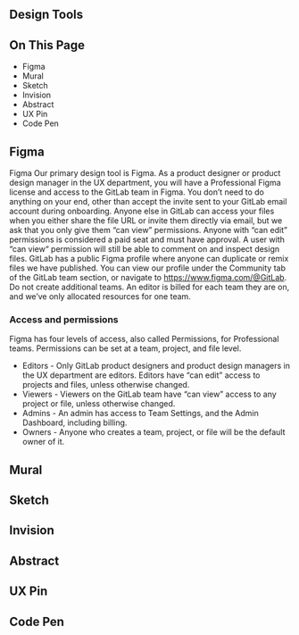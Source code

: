 ## Design Tools
## On This Page
* Figma
* Mural
* Sketch
* Invision
* Abstract
* UX Pin
* Code Pen

## Figma
Figma
Our primary design tool is Figma. As a product designer or product design manager in the UX department, you will have a Professional Figma license and access to the GitLab team in Figma. You don’t need to do anything on your end, other than accept the invite sent to your GitLab email account during onboarding.
Anyone else in GitLab can access your files when you either share the file URL or invite them directly via email, but we ask that you only give them “can view” permissions. Anyone with “can edit” permissions is considered a paid seat and must have approval. A user with “can view“ permission will still be able to comment on and inspect design files.
GitLab has a public Figma profile where anyone can duplicate or remix files we have published. You can view our profile under the Community tab of the GitLab team section, or navigate to https://www.figma.com/@GitLab.
Do not create additional teams. An editor is billed for each team they are on, and we’ve only allocated resources for one team.

### Access and permissions
Figma has four levels of access, also called Permissions, for Professional teams. Permissions can be set at a team, project, and file level.
* Editors - Only GitLab product designers and product design managers in the UX department are editors. Editors have “can edit” access to projects and files, unless otherwise changed.
* Viewers - Viewers on the GitLab team have “can view” access to any project or file, unless otherwise changed.
* Admins - An admin has access to Team Settings, and the Admin Dashboard, including billing.
* Owners - Anyone who creates a team, project, or file will be the default owner of it.

## Mural
## Sketch
## Invision
## Abstract
## UX Pin
## Code Pen
